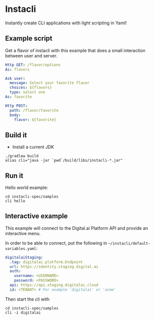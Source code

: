 # Instacli

Instantly create CLI applications with light scripting in Yaml!

## Example script

Get a flavor of instacli with this example that does a small interaction between user and server.

```yaml
Http GET: /flavor/options
As: flavors

Ask user:
  message: Select your favorite flavor
  choices: ${flavors}
  type: select one
As: favorite

Http POST:
  path: /flavor/favorite
  body:
    flavor: ${favorite}
```

## Build it

* Install a current JDK

```commandline
./gradlew build
alias cli="java -jar `pwd`/build/libs/instacli-*.jar"
```

## Run it

Hello world example:

```commandline
cd instacli-spec/samples
cli hello
```

## Interactive example

This example will connect to the Digital.ai Platform API and provide an interactive menu.

In order to be able to connect, put the following in `~/instacli/default-variables.yaml`:

```yaml
digitalaiStaging:
  .tag: digitalai.platform.Endpoint
  url: https://identity.staging.digital.ai
  auth:
    username: <USERNAME>
    password: <PASSWORD>
  api: https://api.staging.digitalai.cloud
  id: <TENANT> # For example 'digitalai' or 'acme' 
```

Then start the cli with

```commandline
cd instacli-spec/samples
cli -i digitalai
```

